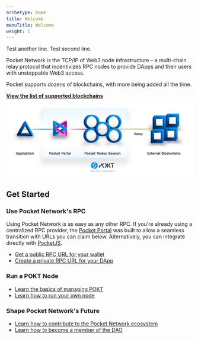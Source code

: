 ```yaml
---
archetype: home
title: Welcome
menuTitle: Welcome
weight: 1
---
```


Test another line.
Test second line.

Pocket Network is the TCP/IP of Web3 node infrastructure – a multi-chain relay protocol that incentivizes RPC nodes to provide DApps and their users with unstoppable Web3 access.

Pocket supports dozens of blockchains, with more being added all the time.

[**View the list of supported blockchains**](supported-blockchains.md)

![](/images/pocket_network_overview.png)
## Get Started

### Use Pocket Network's RPC

Using Pocket Network is as easy as any other RPC. If you're already using a centralized RPC provider, the [Pocket Portal](https://portal.pokt.network) was built to allow a seamless transition with URLs you can claim below. Alternatively, you can integrate directly with [PocketJS](https://docs.pokt.network/js/).

* [Get a public RPC URL for your wallet](use/public-rpc/README.md)
* [Create a private RPC URL for your DApp](use/get-endpoint.md)

### Run a POKT Node

* [Learn the basics of managing POKT](pokt/README.md)
* [Learn how to run your own node](node/README.md)

### Shape Pocket Network's Future

* [Learn how to contribute to the Pocket Network ecosystem](community/contribute.md)
* [Learn how to become a member of the DAO](community/trophies/README.md)
